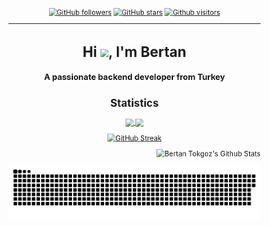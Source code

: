 <div align="center">

[![GitHub followers](https://img.shields.io/github/followers/wiaoj?style=flat&logo=github)](https://github.com/wiaoj?tab=followers)
[![GitHub stars](https://img.shields.io/github/stars/wiaoj?style=flat&logo=github&)](https://github.com/wiaoj?tab=repositories)
[![Github visitors](https://visitor-badge.glitch.me/badge?page_id=wiaoj.visitor-badge)](https://gitHub.com/wiaoj)
  

<!-- <img src=""> -->
<hr>

### <h1 align="center">Hi <img src="https://raw.githubusercontent.com/MartinHeinz/MartinHeinz/master/wave.gif" width="30px">, I'm Bertan</h1>
<h3 align="center">A passionate backend developer from Turkey</h3>

<!--
**wiaoj/wiaoj** is a ✨ _special_ ✨ repository because its `README.md` (this file) appears on your GitHub profile.
Here are some ideas to get you started:
- 🔭 I’m currently working on ...
- 🌱 I’m currently learning ...
- 👯 I’m looking to collaborate on ...
- 🤔 I’m looking for help with ...
- 💬 Ask me about ...
- 📫 How to reach me: ...
- 😄 Pronouns: ...
- ⚡ Fun fact: ...
-->


 ## Statistics

<a href="https://github.com/wiaoj">
  <img align="center" src="https://github-readme-stats.vercel.app/api?username=wiaoj&show_icons=true&bg_color=0d1117&text_color=c8cdd0&title_color=3366ff&icon_color=3366ff&hide_border=true"/>
</a>

<a href="https://github.com/wiaoj">
  <img align="center" src="https://github-readme-stats.vercel.app/api/top-langs/?username=wiaoj&bg_color=0d1117&text_color=c8cdd0&title_color=3366ff&hide_border=true&layout=compact&langs_count=10"/>
</a>


[![GitHub Streak](https://github-readme-streak-stats.herokuapp.com?user=wiaoj&theme=buefy-dark&hide_border=true&border_radius=0&date_format=j%20M%5B%20Y%5D&background=0D1117&stroke=313F56&ring=601BDD&fire=2D5CDD&currStreakNum=2DB4DD&sideNums=1B96DD&sideLabels=077ADD&currStreakLabel=5C07DD)](https://git.io/streak-stats)

  
</div>

<img align="right" src="https://github-readme-stats.vercel.app/api?username=wiaoj&show_icons=true&locale=en" alt="Bertan Tokgoz's Github Stats" />

<br />

![snake svg](https://github.com/wiaoj/wiaoj/blob/output/github-contribution-grid-snake.svg)
